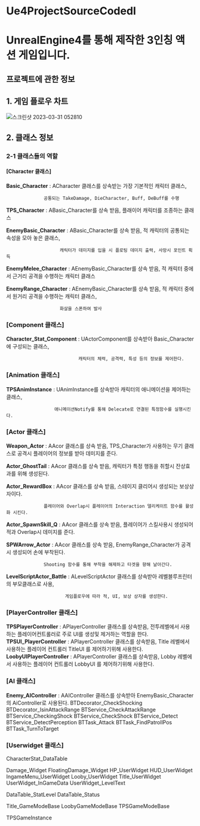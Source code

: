 # Ue4ProjectSourceCodedI
# UnrealEngine4를 통해 제작한 3인칭 액션 게임입니다.


## 프로젝트에 관한 정보
## 1. 게임 플로우 차트

![스크린샷 2023-03-31 052810](https://user-images.githubusercontent.com/85017198/228956615-da278aba-7889-4aa5-9b30-9af6976d4446.png)


## 2. 클래스 정보
### 2-1 클래스들의 역할
#### [Character 클래스]
**Basic_Character** : ACharacter 클래스를 상속받는 가장 기본적인 캐릭터 클래스, 

                  공통되는 TakeDamage, DieCharacter, Buff, DeBuff를 수행
                  
**TPS_Character** : ABasic_Character를 상속 받음, 플래이어 캐릭터를 조종하는 클래스

**EnemyBasic_Character** : ABasic_Character를 상속 받음, 적 캐릭터의 공통되는 속성을 모아 놓은 클래스, 

                        캐릭터가 데미지를 입을 시 플로팅 데미지 출력, 사망시 포인트 획득
                        
**EnemyMelee_Character** : AEnemyBasic_Character를 상속 받음, 적 캐릭터 중에서 근거리 공격을 수행하는 캐릭터 클래스

**EnemyRange_Character** : AEnemyBasic_Character를 상속 받음, 적 캐릭터 중에서 원거리 공격을 수행하는 캐릭터 클래스,

                        화살을 스폰하여 발사


### [Component 클래스]
**Character_Stat_Component** : UActorComponent를 상속받아 Basic_Character에 구성되는 클래스, 

                               캐릭터의 체력, 공격력, 특성 등의 정보를 제어한다. 


### [Animation 클래스]
**TPSAnimInstance** : UAnimInstance를 상속받아 캐릭터의 애니메이션을 제어하는 클래스, 
  
                      애니메이션Notify를 통해 Delecate로 연결된 특정함수를 실행시킨다. 


### [Actor 클래스]
**Weapon_Actor** : AAcor 클래스를 상속 받음, TPS_Character가 사용하는 무기 클래스로 공격시 플레이어의 정보를 받아 데미지를 준다.  

**Actor_GhostTail** : AAcor 클래스를 상속 받음, 캐릭터가 특정 행동을 취할시 잔상효과를 위해 생성된다.

**Actor_RewardBox** : AAcor 클래스를 상속 받음, 스테이지 클리어시 생성되는 보상상자이다. 

                  플레이어와 Overlap시 플레이어의 Interaction 델리케이트 함수를 활성화 시킨다.  
                  
**Actor_SpawnSkill_Q** : AAcor 클래스를 상속 받음, 플레이어가 스킬사용시 생성되어 적과 Overlap시 데미지를 준다.

**SPWArrow_Actor** : AAcor 클래스를 상속 받음, EnemyRange_Character가 공격시 생성되어 손에 부착된다. 

                  Shooting 함수를 통해 부착을 해제하고 타겟을 향해 날아간다.
                  
**LevelScriptActor_Battle** : ALevelScriptActor 클래스를 상속받아 레벨블루프린터의 부모클래스로 사용, 

                          게임플로우에 따라 적, UI, 보상 상자를 생성한다.


### [PlayerController 클래스]
**TPSPlayerController** : APlayerController 클래스를 상속받음, 
                      전투레벨에서 사용하는 플레이어컨트롤러로 주로 UI를 생성및 제거하는 역할을 한다.
**TPSUI_PlayerController** : APlayerController 클래스를 상속받음, 
                      Title 레벨에서 사용하는 플레이어 컨트롤러 TitleUI 를 제어하기위해 사용한다.
**LoobyUIPlayerController** : APlayerController 클래스를 상속받음, 
                      Lobby 레벨에서 사용하는 플레이어 컨트롤러 LobbyUI 를 제어하기위해 사용한다.


### [AI 클래스]
**Enemy_AIController** : AAIController 클래스를 상속받아 EnemyBasic_Character의 AiController로 사용된다. 
BTDecorator_CheckShocking
BTDecorator_IsinAttackRange
BTService_CheckAttackRange
BTService_CheckingShock
BTService_CheckShock
BTService_Detect
BTService_DetectPerception
BTTask_Attack
BTTask_FindPatrollPos
BTTask_TurnToTarget

### [Userwidget 클래스]







CharacterStat_DataTable

Damage_Widget
FloatingDamage_Widget
HP_UserWidget
HUD_UserWidget
IngameMenu_UserWidget
Looby_UserWidget
Title_UserWidget
UserWidget_InGameData
UserWidget_LevelText

DataTable_StatLevel
DataTable_Status









Title_GameModeBase
LoobyGameModeBase
TPSGameModeBase

TPSGameInstance




















